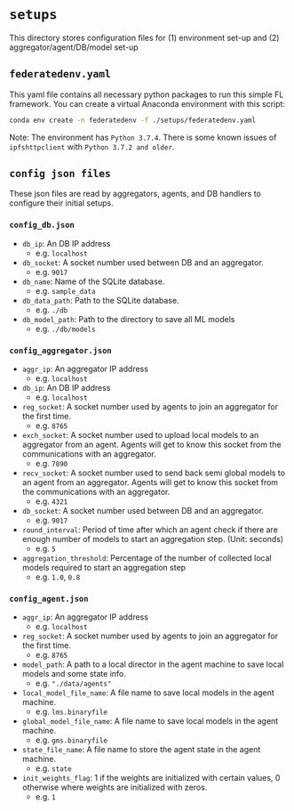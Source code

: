 

# ```setups```
This directory stores configuration files for (1) environment set-up and (2) aggregator/agent/DB/model set-up 

## ```federatedenv.yaml```
This yaml file contains all necessary python packages to run this simple FL framework.
You can create a virtual Anaconda environment with this script:
```sh
conda env create -n federatedenv -f ./setups/federatedenv.yaml
```

Note: The environment has ```Python 3.7.4```. There is some known issues of ```ipfshttpclient``` with ```Python 3.7.2 and older```.


## ```config json files```
These json files are read by aggregators, agents, and DB handlers to configure their initial setups.

### ```config_db.json```
- ```db_ip```: An DB IP address
    - e.g. ```localhost```
- ```db_socket```: A socket number used between DB and an aggregator.
    - e.g. ```9017```
- ```db_name```: Name of the SQLite database.
    - e.g. ```sample_data```
- ```db_data_path```: Path to the SQLite database.
    - e.g. ```./db```
- ```db_model_path```: Path to the directory to save all ML models
    - e.g. ```./db/models```
  
### ```config_aggregator.json```
- ```aggr_ip```: An aggregator IP address
    - e.g. ```localhost``` 
- ```db_ip```: An DB IP address
    - e.g. ```localhost```
- ```reg_socket```: A socket number used by agents to join an aggregator for the first time.
    - e.g. ```8765```
- ```exch_socket```: A socket number used to upload local models to an aggregator from an agent. Agents will get to know this socket from the communications with an aggregator.
    - e.g. ```7890```
- ```recv_socket```: A socket number used to send back semi global models to an agent from an aggregator. Agents will get to know this socket from the communications with an aggregator.
    - e.g. ```4321```
- ```db_socket```: A socket number used between DB and an aggregator.
    - e.g. ```9017```
- ```round_interval```: Period of time after which an agent check if there are enough number of models to start an aggregation step. (Unit: seconds)
  - e.g. ```5```
- ```aggregation_threshold```: Percentage of the number of collected local models required to start an aggregation step
    - e.g. ```1.0```, ```0.8```

### ```config_agent.json```
- ```aggr_ip```: An aggregator IP address
    - e.g. ```localhost```  
- ```reg_socket```: A socket number used by agents to join an aggregator for the first time.
    - e.g. ```8765```
- ```model_path```: A path to a local director in the agent machine to save local models and some state info. 
  - e.g. ```"./data/agents"```
- ```local_model_file_name```: A file name to save local models in the agent machine. 
  - e.g. ```lms.binaryfile```
- ```global_model_file_name```: A file name to save local models in the agent machine. 
  - e.g. ```gms.binaryfile```
- ```state_file_name```: A file name to store the agent state in the agent machine.
    - e.g. ```state```
- ```init_weights_flag```: 1 if the weights are initialized with certain values, 0 otherwise where weights are initialized with zeros.
    - e.g. ```1```
